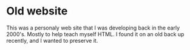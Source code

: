 # Old website

This was a personaly web site that I was developing back in the early 2000's.  Mostly to help teach myself HTML.  I found it on an old back up recently, and I wanted to preserve it.
